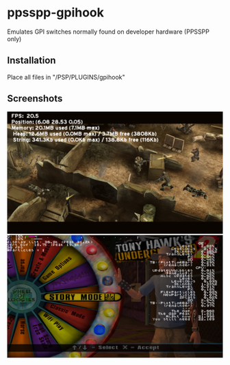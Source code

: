 # ppsspp-gpihook
Emulates GPI switches normally found on developer hardware (PPSSPP only)

## Installation
Place all files in "/PSP/PLUGINS/gpihook"

## Screenshots
![ref0](https://github.com/Freakler/ppsspp-gpihook/blob/master/capture_000.png)
![ref1](https://github.com/Freakler/ppsspp-gpihook/blob/master/capture_001.png)
